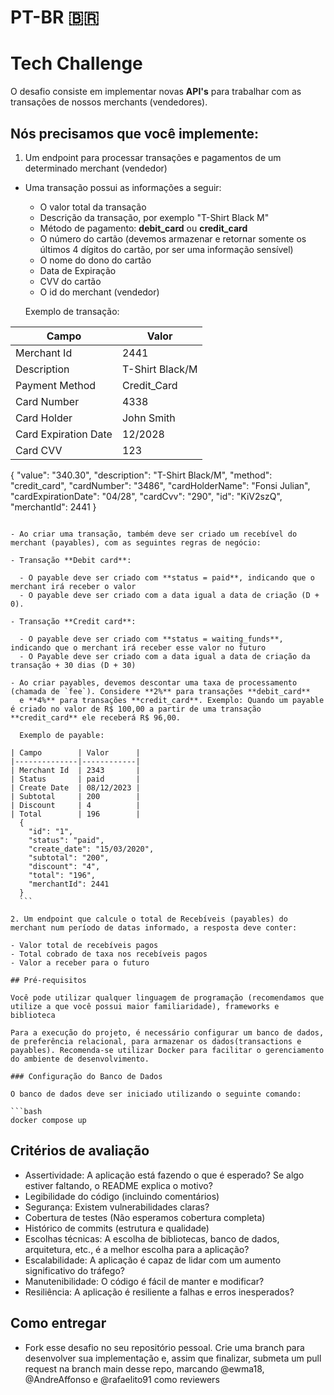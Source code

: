 # PT-BR 🇧🇷

# Tech Challenge

O desafio consiste em implementar novas **API's** para trabalhar com as transações de nossos merchants (vendedores).

## Nós precisamos que você implemente:

1. Um endpoint para processar transações e pagamentos de um determinado merchant (vendedor)

- Uma transação possui as informações a seguir:

  - O valor total da transação
  - Descrição da transação, por exemplo "T-Shirt Black M"
  - Método de pagamento: **debit_card** ou **credit_card**
  - O número do cartão (devemos armazenar e retornar somente os últimos 4 dígitos do cartão, por ser uma informação sensível)
  - O nome do dono do cartão
  - Data de Expiração
  - CVV do cartão
  - O id do merchant (vendedor)

  Exemplo de transação:

| Campo                | Valor           |
|----------------------|-----------------|
| Merchant Id          | 2441            |
| Description          | T-Shirt Black/M |
| Payment Method       | Credit_Card     |
| Card Number          | 4338            |
| Card Holder          | John Smith      |
| Card Expiration Date | 12/2028         |
| Card CVV             | 123             |
  {
    "value": "340.30",
    "description": "T-Shirt Black/M",
    "method": "credit_card",
    "cardNumber": "3486",
    "cardHolderName": "Fonsi Julian",
    "cardExpirationDate": "04/28",
    "cardCvv": "290",
    "id": "KiV2szQ",
    "merchantId": 2441
  }
  ```

- Ao criar uma transação, também deve ser criado um recebível do merchant (payables), com as seguintes regras de negócio:

  - Transação **Debit card**:

    - O payable deve ser criado com **status = paid**, indicando que o merchant irá receber o valor
    - O payable deve ser criado com a data igual a data de criação (D + 0).

  - Transação **Credit card**:

    - O payable deve ser criado com **status = waiting_funds**, indicando que o merchant irá receber esse valor no futuro
    - O Payable deve ser criado com a data igual a data de criação da transação + 30 dias (D + 30)

  - Ao criar payables, devemos descontar uma taxa de processamento (chamada de `fee`). Considere **2%** para transações **debit_card**
    e **4%** para transações **credit_card**. Exemplo: Quando um payable é criado no valor de R$ 100,00 a partir de uma transação **credit_card** ele receberá R$ 96,00.

    Exemplo de payable:

| Campo        | Valor      |
|--------------|------------|
| Merchant Id  | 2343       |
| Status       | paid       |
| Create Date  | 08/12/2023 |
| Subtotal     | 200        |
| Discount     | 4          |
| Total        | 196        |
    {
      "id": "1",
      "status": "paid",
      "create_date": "15/03/2020",
      "subtotal": "200",
      "discount": "4",
      "total": "196",
      "merchantId": 2441
    }
    ```

2. Um endpoint que calcule o total de Recebíveis (payables) do merchant num período de datas informado, a resposta deve conter:

- Valor total de recebíveis pagos
- Total cobrado de taxa nos recebíveis pagos
- Valor a receber para o futuro

## Pré-requisitos

Você pode utilizar qualquer linguagem de programação (recomendamos que utilize a que você possui maior familiaridade), frameworks e biblioteca

Para a execução do projeto, é necessário configurar um banco de dados, de preferência relacional, para armazenar os dados(transactions e payables). Recomenda-se utilizar Docker para facilitar o gerenciamento do ambiente de desenvolvimento.

### Configuração do Banco de Dados

O banco de dados deve ser iniciado utilizando o seguinte comando:

```bash
docker compose up
```

## Critérios de avaliação

- Assertividade: A aplicação está fazendo o que é esperado? Se algo estiver faltando, o README explica o motivo?
- Legibilidade do código (incluindo comentários)
- Segurança: Existem vulnerabilidades claras?
- Cobertura de testes (Não esperamos cobertura completa)
- Histórico de commits (estrutura e qualidade)
- Escolhas técnicas: A escolha de bibliotecas, banco de dados, arquitetura, etc., é a melhor escolha para a aplicação?
- Escalabilidade: A aplicação é capaz de lidar com um aumento significativo do tráfego?
- Manutenibilidade: O código é fácil de manter e modificar?
- Resiliência: A aplicação é resiliente a falhas e erros inesperados?

## Como entregar

- Fork esse desafio no seu repositório pessoal. Crie uma branch para desenvolver sua implementação e, assim que finalizar, submeta um pull request na branch main desse repo, marcando @ewma18, @AndreAffonso e @rafaelito91 como reviewers
